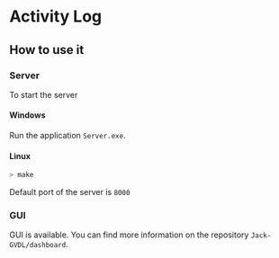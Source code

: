 # Activity Log

## How to use it

### Server

To start the server

#### Windows

Run the application ```Server.exe```.

#### Linux

```bash
> make
```

Default port of the server is ```8000```

### GUI

GUI is available. You can find more information on the repository ```Jack-GVDL/dashboard```.
